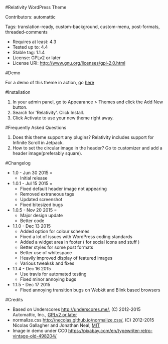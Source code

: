 #Relativity WordPress Theme

Contributors: automattic

Tags: translation-ready, custom-background, custom-menu, post-formats, threaded-comments

- Requires at least: 4.3
- Tested up to: 4.4
- Stable tag: 1.1.4
- License: GPLv2 or later
- License URI: http://www.gnu.org/licenses/gpl-2.0.html

#Demo

For a demo of this theme in action, go [here](http://demo.magikpress.com/relativity/)

#Installation

1. In your admin panel, go to Appearance > Themes and click the Add New button.
2. Search for 'Relativity'. Click Install.
3. Click Activate to use your new theme right away.

#Frequently Asked Questions

1. Does this theme support any plugins?
	Relativity includes support for Infinite Scroll in Jetpack.
2. How to set the circular image in the header?
	Go to customizer and add a header image(preferably square).

#Changelog

- 1.0 - Jun 30 2015 =
	* Initial release
- 1.0.1 - Jul 15 2015 =
	 * Fixed default header image not appearing
	 * Removed extraneous tags
	 * Updated screenshot
	 * Fixed bitesized bugs
- 1.0.5 - Nov 20 2015 =
	 * Major design update
	 * Better code
- 1.1.0 - Dec 13 2015
	* Added option for colour schemes
	* Fixed a lot of issues with WordPress coding standards
	* Added a widget area in footer ( for social icons and stuff )
	* Better styles for some post formats
	* Better use of whitespace
	* Heavily improved display of featured images
	* Various tweaksk and fixes
- 1.1.4 - Dec 16 2015
	* Use travis for automated testing
	* Fixed minor annoying bugs
- 1.1.5 - Dec 17 2015
	* Fixed annoying transition bugs on Webkit and Blink based browsers

#Credits

* Based on Underscores http://underscores.me/, (C) 2012-2015 Automattic, Inc., [GPLv2 or later](https://www.gnu.org/licenses/gpl-2.0.html)
* normalize.css http://necolas.github.io/normalize.css/, (C) 2012-2015 Nicolas Gallagher and Jonathan Neal, [MIT](http://opensource.org/licenses/MIT)
* Image in demo under CC0 https://pixabay.com/en/typewriter-retro-vintage-old-498204/
